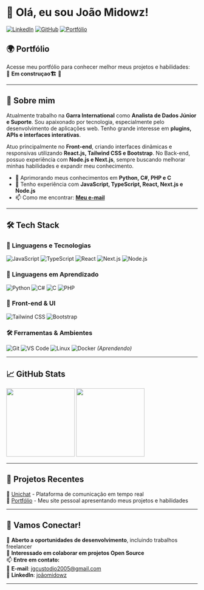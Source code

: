 # 👋 Olá, eu sou João Midowz!  

[![LinkedIn](https://img.shields.io/badge/LinkedIn-000?style=for-the-badge&logo=linkedin&logoColor=0A66C2)](https://www.linkedin.com/in/joãomidowz)
[![GitHub](https://img.shields.io/badge/GitHub-000?style=for-the-badge&logo=github&logoColor=white)](https://github.com/joaomidowz)
[![Portfólio](https://img.shields.io/badge/Portfólio-000?style=for-the-badge&logo=vercel&logoColor=white)](https://portifolio-joao-midowz.vercel.app)

## 🌍 **Portfólio**
Acesse meu portfólio para conhecer melhor meus projetos e habilidades:  
🔗 **Em construçao🏗️** 🚀

---

## 🚀 **Sobre mim**
Atualmente trabalho na **Garra International** como **Analista de Dados Júnior e Suporte**. Sou apaixonado por tecnologia, especialmente pelo desenvolvimento de aplicações web. Tenho grande interesse em **plugins, APIs e interfaces interativas**.  

Atuo principalmente no **Front-end**, criando interfaces dinâmicas e responsivas utilizando **React.js, Tailwind CSS e Bootstrap**. No Back-end, possuo experiência com **Node.js e Next.js**, sempre buscando melhorar minhas habilidades e expandir meu conhecimento.  

- 🌱 Aprimorando meus conhecimentos em **Python, C#, PHP e C**  
- 💬 Tenho experiência com **JavaScript, TypeScript, React, Next.js e Node.js**  
- 📫 Como me encontrar: **[Meu e-mail](mailto:jgcustodio2005@gmail.com)**  

---

## 🛠️ **Tech Stack**
### 🚀 **Linguagens e Tecnologias**
![JavaScript](https://img.shields.io/badge/JavaScript-000?style=for-the-badge&logo=javascript&logoColor=F7DF1E)
![TypeScript](https://img.shields.io/badge/TypeScript-000?style=for-the-badge&logo=typescript&logoColor=3178C6)
![React](https://img.shields.io/badge/React-000?style=for-the-badge&logo=react&logoColor=61DAFB)
![Next.js](https://img.shields.io/badge/Next.js-000?style=for-the-badge&logo=next.js&logoColor=white)
![Node.js](https://img.shields.io/badge/Node.js-000?style=for-the-badge&logo=node.js&logoColor=339933)

### 📌 **Linguagens em Aprendizado**
![Python](https://img.shields.io/badge/Python-000?style=for-the-badge&logo=python&logoColor=3776AB)
![C#](https://img.shields.io/badge/C%23-000?style=for-the-badge&logo=csharp&logoColor=239120)
![C](https://img.shields.io/badge/C-000?style=for-the-badge&logo=c&logoColor=00599C)
![PHP](https://img.shields.io/badge/PHP-000?style=for-the-badge&logo=php&logoColor=777BB4)

### 🎨 **Front-end & UI**
![Tailwind CSS](https://img.shields.io/badge/Tailwind_CSS-000?style=for-the-badge&logo=tailwind-css&logoColor=38B2AC)
![Bootstrap](https://img.shields.io/badge/Bootstrap-000?style=for-the-badge&logo=bootstrap&logoColor=7952B3)

### 🛠 **Ferramentas & Ambientes**
![Git](https://img.shields.io/badge/Git-000?style=for-the-badge&logo=git&logoColor=F05032)
![VS Code](https://img.shields.io/badge/VS%20Code-000?style=for-the-badge&logo=visual-studio-code&logoColor=007ACC)
![Linux](https://img.shields.io/badge/Linux-000?style=for-the-badge&logo=linux&logoColor=FCC624)
![Docker](https://img.shields.io/badge/Docker-000?style=for-the-badge&logo=docker&logoColor=2496ED) *(Aprendendo)*

---

## 📈 **GitHub Stats**
<div>
  <img height="180em" src="https://github-readme-stats.vercel.app/api?username=joaomidowz&show_icons=true&theme=radical" />
  <img height="180em" src="https://github-readme-stats.vercel.app/api/top-langs/?username=joaomidowz&layout=compact&theme=radical" />
</div>

---

## 📂 **Projetos Recentes**
🔹 [Unichat](https://github.com/joaomidowz/unichat) - Plataforma de comunicação em tempo real  
🔹 [Portfólio](https://portifolio-joao-midowz.vercel.app) - Meu site pessoal apresentando meus projetos e habilidades  

---

## 🤝 **Vamos Conectar!**
💼 **Aberto a oportunidades de desenvolvimento**, incluindo trabalhos freelancer  
🔧 **Interessado em colaborar em projetos Open Source**  
📫 **Entre em contato:**  
📧 **E-mail**: [jgcustodio2005@gmail.com](mailto:jgcustodio2005@gmail.com)  
🔗 **LinkedIn**: [joãomidowz](https://www.linkedin.com/in/joãomidowz)  

---
